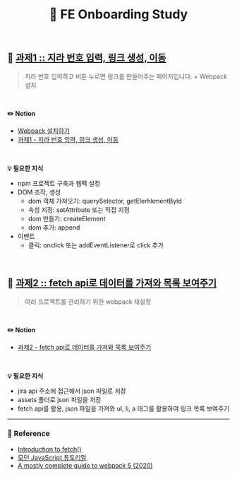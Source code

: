 # <div align="center">🐣 FE Onboarding Study</div>

<br>

## 📌 [과제1 :: 지라 번호 입력, 링크 생성, 이동]()
> 지라 번호 입력하고 버튼 누르면 링크를 만들어주는 페이지입니다. + Webpack 설치

<br>

**✏️ Notion**
- [Webpack 설치하기](https://hyerimiya.notion.site/Webpack-ab0c7fcd07134e5c8b263295a48c819d)
- [과제1 - 지라 번호 입력, 링크 생성, 이동](https://hyerimiya.notion.site/1-984922d6d88c425c8e3ffc4835aa6c66)

<br>

**💡 필요한 지식**
- npm 프로젝트 구축과 웹팩 설정
- DOM 조작, 생성
    - dom 객체 가져오기: querySelector, getElerhkmentById
    - 속성 지정: setAttribute 또는 직접 지정
    - dom 만들기: createElement
    - dom 추가: append
- 이벤트
    - 클릭: onclick 또는 addEventListener로 click 추가

<br>

## 📌 [과제2 :: fetch api로 데이터를 가져와 목록 보여주기]()
> 여러 프로젝트를 관리하기 위한 webpack 재설정

<br>

**✏️ Notion**
- [과제2 - fetch api로 데이터를 가져와 목록 보여주기](https://hyerimiya.notion.site/2-fetch-api-464eaeccb73646ffbf6676e172a7196c)

<br>

**💡 필요한 지식**
- jira api 주소에 접근해서 json 파일로 저장
- assets 폴더로 json 파일을 저장
- fetch api를 활용, json 파일을 가져와 ul, li, a 태그를 활용하여 링크 목록 보여주기

-----

### 🔗 Reference
- [Introduction to fetch()](https://web.dev/introduction-to-fetch/)
- [모던 JavaScript 튜토리얼](https://ko.javascript.info/)
- [A mostly complete guide to webpack 5 (2020)](https://www.valentinog.com/blog/webpack/)